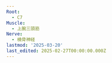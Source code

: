 ```yaml
---
Root:
  - C7
Muscle:
  - 上腕三頭筋
Nerve:
  - 橈骨神経
lastmod: '2025-03-20'
last_edited: 2025-02-27T00:00:00.000Z
---
```



